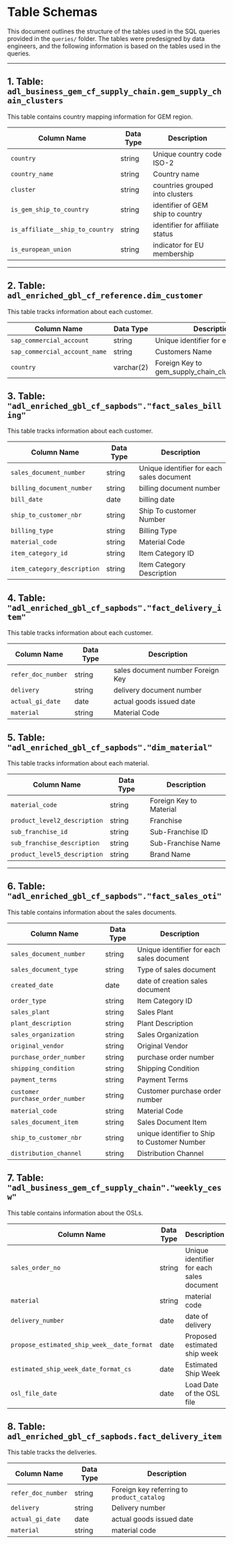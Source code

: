 # Table Schemas

This document outlines the structure of the tables used in the SQL queries provided in the `queries/` folder. The tables were predesigned by data engineers, and the following information is based on the tables used in the queries.

---

## 1. **Table: `adl_business_gem_cf_supply_chain.gem_supply_chain_clusters`**

This table contains country mapping information for GEM region.

| Column Name       | Data Type    | Description                                    |
|-------------------|--------------|------------------------------------------------|
| `country`     | string          | Unique country code ISO-2            |
| `country_name`      | string | Country name                 |
| `cluster`       | string | countries grouped into clusters                         |
| `is_gem_ship_to_country`           | string | identifier of GEM ship to country                |
| `is_affiliate__ship_to_country`     | string| identifier for affiliate status            |
| `is_european_union`   | string  |  indicator for EU membership                   |

---

## 2. **Table: `adl_enriched_gbl_cf_reference.dim_customer`**

This table tracks information about each customer.

| Column Name        | Data Type     | Description                                  |
|--------------------|---------------|----------------------------------------------|
| `sap_commercial_account`   | string           | Unique identifier for each customer       |
| `sap_commercial_account_name`      | string           | Customers Name    |
| `country` | varchar(2)          | Foreign Key to gem_supply_chain_clusters.country         |


## 3. **Table: `"adl_enriched_gbl_cf_sapbods"."fact_sales_billing"`**

This table tracks information about each customer.

| Column Name        | Data Type     | Description                                  |
|--------------------|---------------|----------------------------------------------|
| `sales_document_number`   | string           | Unique identifier for each sales document       |
| `billing_document_number`      | string           | billing document number   |
| `bill_date` | date         | billing date        |
| `ship_to_customer_nbr` | string         | Ship To customer Number       |
| `billing_type` | string          | Billing Type         |
| `material_code` | string       | Material Code       |
| `item_category_id` | string         | Item Category ID         |
| `item_category_description` | string      | Item Category Description       |

## 4. **Table: `"adl_enriched_gbl_cf_sapbods"."fact_delivery_item"`**

This table tracks information about each customer.

| Column Name        | Data Type     | Description                                  |
|--------------------|---------------|----------------------------------------------|
| `refer_doc_number`   | string           | sales document  number Foreign Key     |
| `delivery`      | string           | delivery document number   |
| `actual_gi_date` | date         | actual goods issued date        |
| `material` | string       | Material Code       |



## 5. **Table: `"adl_enriched_gbl_cf_sapbods"."dim_material"`**

This table tracks information about each material.

| Column Name        | Data Type     | Description                                  |
|--------------------|---------------|----------------------------------------------|
| `material_code` | string   | Foreign Key to Material     |
| `product_level2_description`   | string           | Franchise       |
| `sub_franchise_id`      | string           | Sub-Franchise ID   |
| `sub_franchise_description`      | string           | Sub-Franchise Name    |
| `product_level5_description` | string   | Brand Name         |


---

## 6. **Table: `"adl_enriched_gbl_cf_sapbods"."fact_sales_oti"`**

This table contains information about the sales documents.

| Column Name        | Data Type     | Description                                  |
|--------------------|---------------|----------------------------------------------|
| `sales_document_number`     | string           | Unique identifier for each sales document         |
| `sales_document_type`   | string | Type of sales document              |
| `created_date`         | date  | date of creation sales document |
| `order_type`     | string           | Item Category ID      |
| `sales_plant`   | string  | Sales Plant     |
| `plant_description`   | string  | Plant Description     |
| `sales_organization`     | string           | Sales Organization   |
| `original_vendor`   | string| Original Vendor                        |
| `purchase_order_number`   | string  |  purchase order number                       |
| `shipping_condition`     | string         | Shipping Condition       |
| `payment_terms`     | string         | Payment Terms      |
| `customer purchase_order_number`   | string  |  Customer purchase order number                       |
| `material_code`         | string  | Material Code    |
| `sales_document_item`     | string           | Sales Document Item         |
| `ship_to_customer_nbr`         | string |unique identifier to Ship to Customer Number     |
| `distribution_channel`         | string | Distribution Channel     |

## 7. **Table: `"adl_business_gem_cf_supply_chain"."weekly_cesw"`**

This table contains information about the OSLs.

| Column Name        | Data Type     | Description                                  |
|--------------------|---------------|----------------------------------------------|
| `sales_order_no`     | string           | Unique identifier for each sales document         |
| `material`   | string | material code             |
| `delivery_number`         | date  | date of delivery |
| `propose_estimated_ship_week__date_format`     | date           | Proposed estimated ship week     |
| `estimated_ship_week_date_format_cs`     | date           | Estimated Ship Week   |
| `osl_file_date`   | date| Load Date of the OSL file                      |


## 8. **Table: `adl_enriched_gbl_cf_sapbods.fact_delivery_item`**

This table tracks the deliveries.

| Column Name        | Data Type     | Description                                  |
|--------------------|---------------|----------------------------------------------|
| `refer_doc_number`       | string           | Foreign key referring to `product_catalog`   |
| `delivery`     | string           | Delivery number               |
| `actual_gi_date`   | date           | actual goods issued date        |
| `material`   | string           | material code         |



